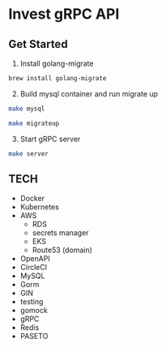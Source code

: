 # Invest gRPC API

## Get Started

1. Install golang-migrate

```bash
brew install golang-migrate
```

2. Build mysql container and run migrate up

```bash
make mysql
```

```bash
make migrateup
```

3. Start gRPC server

```bash
make server
```

## TECH

- Docker
- Kubernetes
- AWS
  - RDS
  - secrets manager
  - EKS
  - Route53 (domain)
- OpenAPI
- CircleCI
- MySQL
- Gorm
- GIN
- testing
- gomock
- gRPC
- Redis
- PASETO
